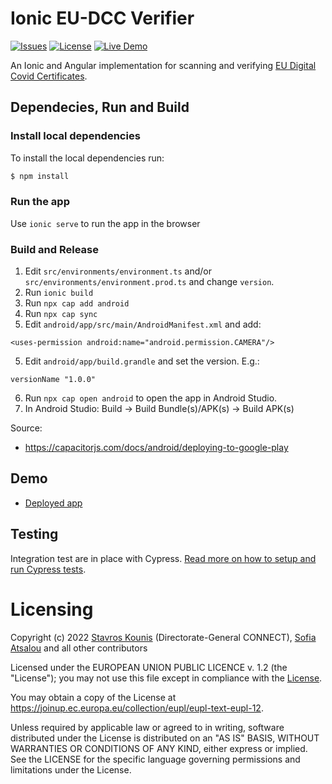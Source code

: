# Ionic EU-DCC Verifier
[![Issues](https://img.shields.io/github/issues/ehn-dcc-development/eu-dcc-verifier-ionic?style=for-the-badge)](https://github.com/ehn-dcc-development/eu-dcc-verifier-ionic/issues) [![License](https://img.shields.io/github/license/ehn-dcc-development/eu-dcc-verifier-ionic?style=for-the-badge)](https://github.com/ehn-dcc-development/eu-dcc-verifier-ionic#licensing) [![Live Demo](https://img.shields.io/badge/Live-Demo-green?style=for-the-badge)](https://eu-dcc-verifier.web.app/)
  
  
An Ionic and Angular implementation for scanning and verifying [EU Digital Covid Certificates](https://github.com/ehn-dcc-development/hcert-spec).

## Dependecies, Run and Build

### Install local dependencies
To install the local dependencies run:

```bash
$ npm install
```

### Run the app
Use `ionic serve` to run the app in the browser

### Build and Release
1. Edit `src/environments/environment.ts` and/or `src/environments/environment.prod.ts` and change `version`.
2. Run `ionic build`
2. Run `npx cap add android`
3. Run `npx cap sync`
4. Edit `android/app/src/main/AndroidManifest.xml` and add:
```
<uses-permission android:name="android.permission.CAMERA"/>
```
5. Edit `android/app/build.grandle` and set the version. E.g.:
```
versionName "1.0.0"
```
6. Run `npx cap open android` to open the app in Android Studio.
7. In Android Studio: Build -> Build Bundle(s)/APK(s) -> Build APK(s)

Source:
- https://capacitorjs.com/docs/android/deploying-to-google-play

## Demo
* [Deployed app](https://eu-dcc-verifier.web.app)

## Testing 
Integration test are in place with Cypress. [Read more on how to setup and run Cypress tests](https://github.com/skounis/eu-dcc-validation/wiki/E2E-Tests---Setup-and-Run).

# Licensing
Copyright (c) 2022 [Stavros Kounis](https://github.com/skounis) (Directorate-General CONNECT), [Sofia Atsalou](https://github.com/satsalou) and all other contributors

Licensed under the EUROPEAN UNION PUBLIC LICENCE v. 1.2 (the "License"); you may not use this file except in compliance with the [License](./LICENSE.txt).

You may obtain a copy of the License at https://joinup.ec.europa.eu/collection/eupl/eupl-text-eupl-12.

Unless required by applicable law or agreed to in writing, software distributed under the License is distributed on an "AS IS" BASIS, WITHOUT WARRANTIES OR CONDITIONS OF ANY KIND, either express or implied. See the LICENSE for the specific language governing permissions and limitations under the License.


